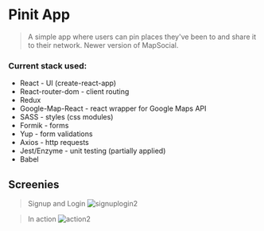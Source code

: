 # Pinit App

> A simple app where users can pin places they've been to and share it to their network. Newer version of MapSocial.  

### Current stack used:

- React - UI (create-react-app)
- React-router-dom - client routing
- Redux
- Google-Map-React - react wrapper for Google Maps API
- SASS - styles (css modules)
- Formik - forms
- Yup - form validations
- Axios - http requests
- Jest/Enzyme - unit testing (partially applied)
- Babel 

## Screenies


> Signup and Login
![signuplogin2](https://user-images.githubusercontent.com/41134618/57575795-968ad580-741f-11e9-8f00-b88d232d5bf6.gif)



> In action
![action2](https://user-images.githubusercontent.com/41134618/57575807-e79ac980-741f-11e9-86f9-eea670b5ca21.gif)
